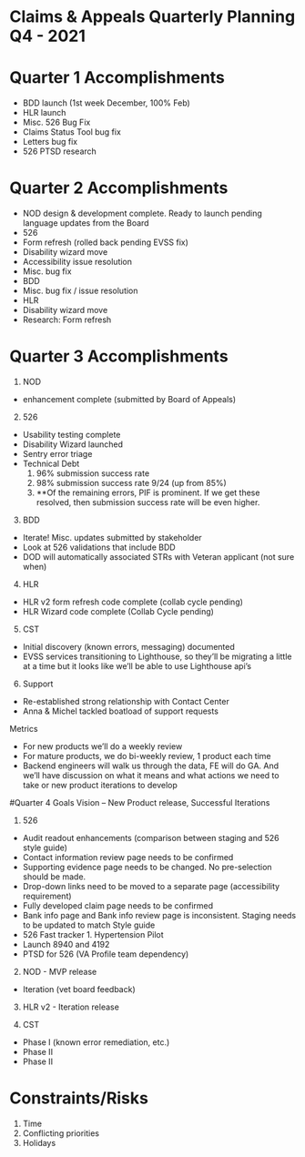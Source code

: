 # Claims & Appeals Quarterly Planning Q4 - 2021

# Quarter 1 Accomplishments
 -	BDD launch (1st week December, 100% Feb)
 -	HLR launch
 -	Misc. 526 Bug Fix
 -	Claims Status Tool bug fix
 -	Letters bug fix
 -	526 PTSD research

# Quarter 2 Accomplishments
-	NOD design & development complete. Ready to launch pending language updates from the Board
-	526
-	Form refresh (rolled back pending EVSS fix)
-	Disability wizard move
-	Accessibility issue resolution
-	Misc. bug fix
-	BDD
-	Misc. bug fix / issue resolution
-	HLR
-	Disability wizard move
-	Research: Form refresh

# Quarter 3 Accomplishments
1. NOD
- enhancement complete (submitted by Board of Appeals)
2. 526
- Usability testing complete
-  Disability Wizard launched
- Sentry error triage
- Technical Debt
    1. 96% submission success rate 
    2. 98% submission success rate 9/24 (up from 85%)
    3. **Of the remaining errors, PIF is prominent. If we get these resolved, then submission success rate will be even higher.

3. BDD
- Iterate! Misc. updates submitted by stakeholder
- Look at 526 validations that include BDD
- DOD will automatically associated STRs with Veteran applicant (not sure when)

4. HLR
- HLR v2 form refresh code complete (collab cycle pending)
- HLR Wizard code complete (Collab Cycle pending)

5. CST
- Initial discovery (known errors, messaging) documented
- EVSS services transitioning to Lighthouse, so they’ll be migrating a little at a time but it looks like we’ll be able to use Lighthouse api’s 

6. Support
- Re-established strong relationship with Contact Center
- Anna & Michel tackled boatload of support requests

Metrics
-	For new products we’ll do a weekly review
-	For mature products, we do bi-weekly review, 1 product each time
-	Backend engineers will walk us through the data, FE will do GA. And we’ll have discussion on what it means and what actions we need to take or new product iterations to develop

#Quarter 4 Goals
Vision – New Product release, Successful Iterations

1.	526
  - Audit readout enhancements (comparison between staging and 526 style guide)
  -  Contact information review page needs to be confirmed
  -  Supporting evidence page needs to be changed. No pre-selection should be made. 
  -  Drop-down links need to be moved to a separate page (accessibility requirement)
  -  Fully developed claim page needs to be confirmed
  -  Bank info page and Bank info review page is inconsistent. Staging needs to be updated to match Style guide
  -  526 Fast tracker
    1. Hypertension Pilot
 - Launch 8940 and 4192
 - PTSD for 526 (VA Profile team dependency)

2. NOD - MVP release 
- Iteration (vet board feedback)

3.	HLR v2 - Iteration release

4.	CST 
  - Phase I (known error remediation, etc.)
  - Phase II
  - Phase II


# Constraints/Risks
1. Time
2. Conflicting priorities
3. Holidays




